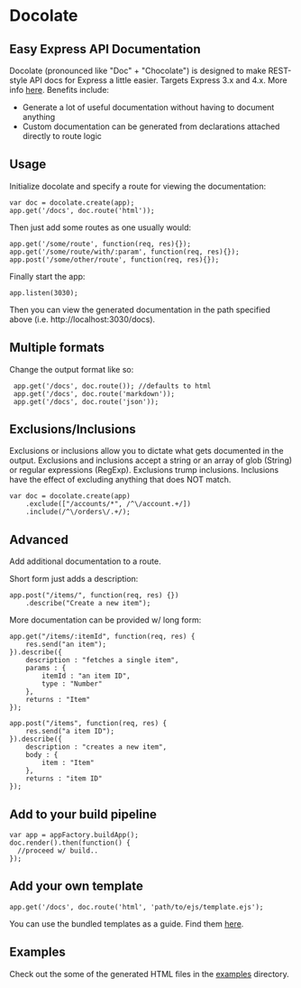 # Docolate

## Easy Express API Documentation

Docolate (pronounced like "Doc" + "Chocolate") is designed to make REST-style API docs for Express a little easier.
Targets Express 3.x and 4.x. More info [here](http://mandarindrummond.com/articles/docolate/index.html).
Benefits include:

* Generate a lot of useful documentation without having to document anything
* Custom documentation can be generated from declarations attached directly to route logic

## Usage

Initialize docolate and specify a route for viewing the documentation:

```
var doc = docolate.create(app);
app.get('/docs', doc.route('html'));
```

Then just add some routes as one usually would:

```
app.get('/some/route', function(req, res){});
app.get('/some/route/with/:param', function(req, res){});
app.post('/some/other/route', function(req, res){});
```
Finally start the app:

```
app.listen(3030);
```

Then you can view the generated documentation in the path specified above (i.e. http://localhost:3030/docs).

## Multiple formats

Change the output format like so:

```
 app.get('/docs', doc.route()); //defaults to html
 app.get('/docs', doc.route('markdown'));
 app.get('/docs', doc.route('json'));
```

## Exclusions/Inclusions

Exclusions or inclusions allow you to dictate what gets documented in the output.
Exclusions and inclusions accept a string or an array of glob (String) or regular expressions (RegExp). Exclusions trump
inclusions. Inclusions have the effect of excluding anything that does NOT match.

```
var doc = docolate.create(app)
    .exclude(["/accounts/*", /^\/account.+/])
    .include(/^\/orders\/.+/);
```

## Advanced

Add additional documentation to a route.

Short form just adds a description:

```
app.post("/items/", function(req, res) {})
    .describe("Create a new item");
```

More documentation can be provided w/ long form:

```
app.get("/items/:itemId", function(req, res) {
    res.send("an item");
}).describe({
    description : "fetches a single item",
    params : {
        itemId : "an item ID",
        type : "Number"
    },
    returns : "Item"
});

app.post("/items", function(req, res) {
    res.send("a item ID");
}).describe({
    description : "creates a new item",
    body : {
        item : "Item"
    },
    returns : "item ID"
});
```

## Add to your build pipeline

```
var app = appFactory.buildApp();
doc.render().then(function() {
  //proceed w/ build..
});
```

## Add your own template

```
app.get('/docs', doc.route('html', 'path/to/ejs/template.ejs');
```

You can use the bundled templates as a guide. Find them [here](./templates/).


## Examples

Check out the some of the generated HTML files in the [examples](./examples/) directory.